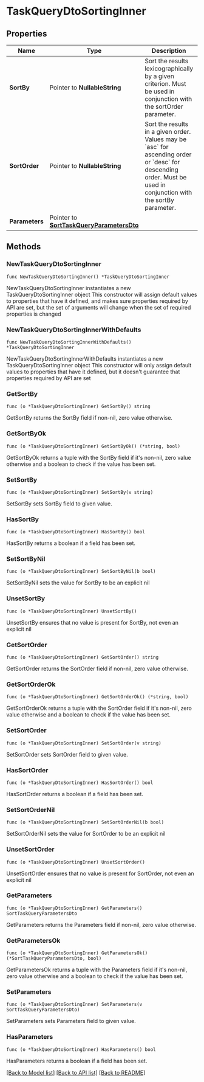 # TaskQueryDtoSortingInner

## Properties

Name | Type | Description | Notes
------------ | ------------- | ------------- | -------------
**SortBy** | Pointer to **NullableString** | Sort the results lexicographically by a given criterion. Must be used in conjunction with the sortOrder parameter. | [optional] 
**SortOrder** | Pointer to **NullableString** | Sort the results in a given order. Values may be &#x60;asc&#x60; for ascending order or &#x60;desc&#x60; for descending order. Must be used in conjunction with the sortBy parameter. | [optional] 
**Parameters** | Pointer to [**SortTaskQueryParametersDto**](SortTaskQueryParametersDto.md) |  | [optional] 

## Methods

### NewTaskQueryDtoSortingInner

`func NewTaskQueryDtoSortingInner() *TaskQueryDtoSortingInner`

NewTaskQueryDtoSortingInner instantiates a new TaskQueryDtoSortingInner object
This constructor will assign default values to properties that have it defined,
and makes sure properties required by API are set, but the set of arguments
will change when the set of required properties is changed

### NewTaskQueryDtoSortingInnerWithDefaults

`func NewTaskQueryDtoSortingInnerWithDefaults() *TaskQueryDtoSortingInner`

NewTaskQueryDtoSortingInnerWithDefaults instantiates a new TaskQueryDtoSortingInner object
This constructor will only assign default values to properties that have it defined,
but it doesn't guarantee that properties required by API are set

### GetSortBy

`func (o *TaskQueryDtoSortingInner) GetSortBy() string`

GetSortBy returns the SortBy field if non-nil, zero value otherwise.

### GetSortByOk

`func (o *TaskQueryDtoSortingInner) GetSortByOk() (*string, bool)`

GetSortByOk returns a tuple with the SortBy field if it's non-nil, zero value otherwise
and a boolean to check if the value has been set.

### SetSortBy

`func (o *TaskQueryDtoSortingInner) SetSortBy(v string)`

SetSortBy sets SortBy field to given value.

### HasSortBy

`func (o *TaskQueryDtoSortingInner) HasSortBy() bool`

HasSortBy returns a boolean if a field has been set.

### SetSortByNil

`func (o *TaskQueryDtoSortingInner) SetSortByNil(b bool)`

 SetSortByNil sets the value for SortBy to be an explicit nil

### UnsetSortBy
`func (o *TaskQueryDtoSortingInner) UnsetSortBy()`

UnsetSortBy ensures that no value is present for SortBy, not even an explicit nil
### GetSortOrder

`func (o *TaskQueryDtoSortingInner) GetSortOrder() string`

GetSortOrder returns the SortOrder field if non-nil, zero value otherwise.

### GetSortOrderOk

`func (o *TaskQueryDtoSortingInner) GetSortOrderOk() (*string, bool)`

GetSortOrderOk returns a tuple with the SortOrder field if it's non-nil, zero value otherwise
and a boolean to check if the value has been set.

### SetSortOrder

`func (o *TaskQueryDtoSortingInner) SetSortOrder(v string)`

SetSortOrder sets SortOrder field to given value.

### HasSortOrder

`func (o *TaskQueryDtoSortingInner) HasSortOrder() bool`

HasSortOrder returns a boolean if a field has been set.

### SetSortOrderNil

`func (o *TaskQueryDtoSortingInner) SetSortOrderNil(b bool)`

 SetSortOrderNil sets the value for SortOrder to be an explicit nil

### UnsetSortOrder
`func (o *TaskQueryDtoSortingInner) UnsetSortOrder()`

UnsetSortOrder ensures that no value is present for SortOrder, not even an explicit nil
### GetParameters

`func (o *TaskQueryDtoSortingInner) GetParameters() SortTaskQueryParametersDto`

GetParameters returns the Parameters field if non-nil, zero value otherwise.

### GetParametersOk

`func (o *TaskQueryDtoSortingInner) GetParametersOk() (*SortTaskQueryParametersDto, bool)`

GetParametersOk returns a tuple with the Parameters field if it's non-nil, zero value otherwise
and a boolean to check if the value has been set.

### SetParameters

`func (o *TaskQueryDtoSortingInner) SetParameters(v SortTaskQueryParametersDto)`

SetParameters sets Parameters field to given value.

### HasParameters

`func (o *TaskQueryDtoSortingInner) HasParameters() bool`

HasParameters returns a boolean if a field has been set.


[[Back to Model list]](../README.md#documentation-for-models) [[Back to API list]](../README.md#documentation-for-api-endpoints) [[Back to README]](../README.md)


